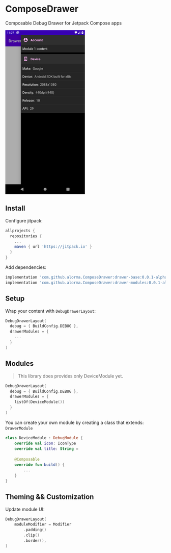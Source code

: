 # ComposeDrawer

Composable Debug Drawer for Jetpack Compose apps

<img width="250" src="art/drawer-v0.0.1-alpha-02.png" />

## Install

Configure jitpack:

```gradle
allprojects {
  repositories {
    ...
    maven { url 'https://jitpack.io' }
  }
}
```

Add dependencies:

```gradle
implementation 'com.github.alorma.ComposeDrawer:drawer-base:0.0.1-alpha-02'
implementation 'com.github.alorma.ComposeDrawer:drawer-modules:0.0.1-alpha-02'
```

## Setup

Wrap your content with `DebugDrawerLayout`:

```kotlin
DebugDrawerLayout(
  debug = { BuildConfig.DEBUG },
  drawerModules = {
    ...
  }
)
```

## Modules

> This library does provides only DeviceModule yet.

```kotlin
DebugDrawerLayout(
  debug = { BuildConfig.DEBUG },
  drawerModules = {
    listOf(DeviceModule())
  }
)
```

You can create your own module by creating a class that extends: `DrawerModule`

```kotlin
class DeviceModule : DebugModule {
    override val icon: IconType
    override val title: String = 

    @Composable
    override fun build() {
        ...
    }
}
```

## Theming && Customization

Update module UI:

```kotlin
DebugDrawerLayout(
    moduleModifier = Modifier
        .padding()
        .clip()
        .border(),
)
```
